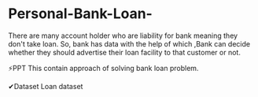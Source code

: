 # Personal-Bank-Loan-
There are many account holder who are liability for bank meaning they don't take loan. 
So, bank has data with the help of which ,Bank can decide whether they should advertise their loan facility to that customer or not.

 ⚡PPT
    This contain approach of solving bank loan problem.
    
  ✔Dataset
    Loan dataset
